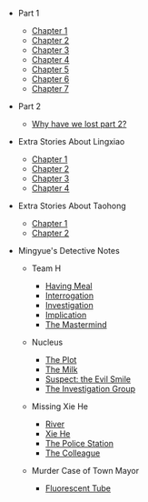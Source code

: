 * Part 1

  * [Chapter 1](/part1/chapter1.md)
  * [Chapter 2](/part1/chapter2.md)
  * [Chapter 3](/part1/chapter3.md)
  * [Chapter 4](/part1/chapter4.md)
  * [Chapter 5](/part1/chapter5.md)
  * [Chapter 6](/part1/chapter6.md)
  * [Chapter 7](/part1/chapter7.md)

* Part 2
  
  * [Why have we lost part 2?](/part2/missing.md)

* Extra Stories About Lingxiao

  * [Chapter 1](/ex1/chapter1.md)
  * [Chapter 2](/ex1/chapter2.md)
  * [Chapter 3](/ex1/chapter3.md)
  * [Chapter 4](/ex1/chapter4.md)

* Extra Stories About Taohong

  * [Chapter 1](/ex2/chapter1.md)
  * [Chapter 2](/ex2/chapter2.md)

* Mingyue's Detective Notes

  * Team H

    * [Having Meal](/detective/part1/chapter1.md)
    * [Interrogation](/detective/part1/chapter2.md)
    * [Investigation](/detective/part1/chapter3.md)
    * [Implication](/detective/part1/chapter4.md)
    * [The Mastermind](/detective/part1/chapter5.md)
    
  * Nucleus
    * [The Plot](/detective/part2/chapter1.md)
    * [The Milk](/detective/part2/chapter2.md)
    * [Suspect: the Evil Smile](/detective/part2/chapter3.md)
    * [The Investigation Group](/detective/part2/chapter4.md)
  * Missing Xie He
    * [River](/detective/part3/chapter1.md)
    * [Xie He](/detective/part3/chapter2.md)
    * [The Police Station](/detective/part3/chapter3.md)
    * [The Colleague](/detective/part3/chapter4.md)
  * Murder Case of Town Mayor
    * [Fluorescent Tube](/detective/part4/chapter1.md)
